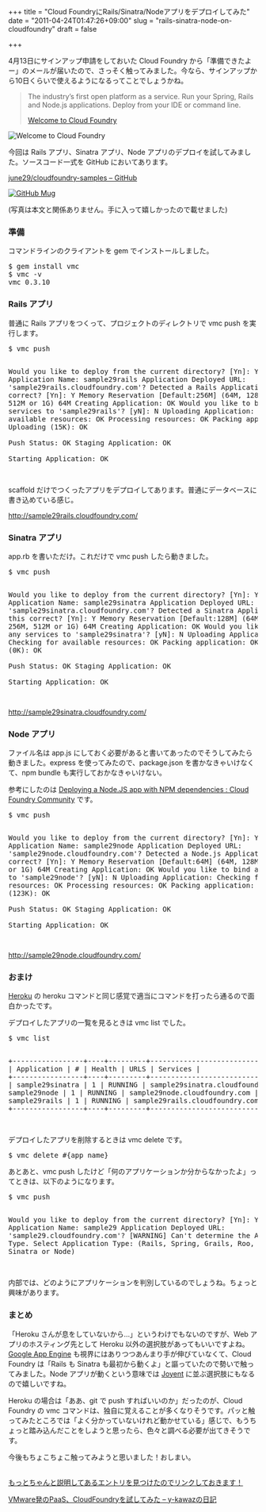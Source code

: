 +++
title = "Cloud FoundryにRails/Sinatra/Nodeアプリをデプロイしてみた"
date = "2011-04-24T01:47:26+09:00"
slug = "rails-sinatra-node-on-cloudfoundry"
draft = false

+++

<p>4月13日にサインアップ申請をしておいた Cloud Foundry から「準備できたよー」のメールが届いたので、さっそく触ってみました。今なら、サインアップから10日くらいで使えるようになるってことでしょうかね。</p>
<blockquote><p>
The industry’s first open platform as a service. Run your Spring, Rails and Node.js applications. Deploy from your IDE or command line.</p>
<p><a class="quote" href="http://cloudfoundry.com/" title="Welcome to Cloud Foundry">Welcome to Cloud Foundry</a>
</p></blockquote>
<p><img src="http://img.skitch.com/20110423-n4ykcgq31et1fxfu8pu94289d8.png" alt="Welcome to Cloud Foundry" /></p>
<p>今回は Rails アプリ、Sinatra アプリ、Node アプリのデプロイを試してみました。ソースコード一式を GitHub においてあります。</p>
<p><a href="https://github.com/june29/cloudfoundry-samples">june29/cloudfoundry-samples &#8211; GitHub</a></p>
<p><a href="http://www.flickr.com/photos/june29/5645541784/" title="GitHub Mug by june29, on Flickr"><img src="http://farm6.static.flickr.com/5110/5645541784_0c5b55de3d_z.jpg" alt="GitHub Mug"></a></p>
<p>(写真は本文と関係ありません。手に入って嬉しかったので載せました)</p>
<h3>準備</h3>
<p>コマンドラインのクライアントを gem でインストールしました。</p>
<pre>
$ gem install vmc
$ vmc -v
vmc 0.3.10
</pre>
<h3>Rails アプリ</h3>
<p>普通に Rails アプリをつくって、プロジェクトのディレクトリで vmc push を実行します。</p>
<pre>
$ vmc push

Would you like to deploy from the current directory? [Yn]: Y
Application Name: sample29rails
Application Deployed URL: 'sample29rails.cloudfoundry.com'?
Detected a Rails Application, is this correct? [Yn]: Y
Memory Reservation [Default:256M] (64M, 128M, 256M, 512M or 1G) 64M
Creating Application: OK
Would you like to bind any services to 'sample29rails'? [yN]: N
Uploading Application:
  Checking for available resources: OK
  Processing resources: OK
  Packing application: OK
  Uploading (15K): OK  
Push Status: OK
Staging Application: OK                                                        
Starting Application: OK

</pre>
<p>scaffold だけでつくったアプリをデプロイしてあります。普通にデータベースに書き込めている感じ。</p>
<p><a href="http://sample29rails.cloudfoundry.com/">http://sample29rails.cloudfoundry.com/</a></p>
<h3>Sinatra アプリ</h3>
<p>app.rb を書いただけ。これだけで vmc push したら動きました。</p>
<pre>
$ vmc push

Would you like to deploy from the current directory? [Yn]: Y
Application Name: sample29sinatra
Application Deployed URL: 'sample29sinatra.cloudfoundry.com'?
Detected a Sinatra Application, is this correct? [Yn]: Y
Memory Reservation [Default:128M] (64M, 128M, 256M, 512M or 1G) 64M
Creating Application: OK
Would you like to bind any services to 'sample29sinatra'? [yN]: N
Uploading Application:
  Checking for available resources: OK
  Packing application: OK
  Uploading (0K): OK  
Push Status: OK
Staging Application: OK                                                        
Starting Application: OK

</pre>
<p><a href="http://sample29sinatra.cloudfoundry.com/">http://sample29sinatra.cloudfoundry.com/</a></p>
<h3>Node アプリ</h3>
<p>ファイル名は app.js にしておく必要があると書いてあったのでそうしてみたら動きました。express を使ってみたので、package.json を書かなきゃいけなくて、npm bundle も実行しておかなきゃいけない。</p>
<p>参考にしたのは <a href="http://support.cloudfoundry.com/entries/505133-deploying-a-node-js-app-with-npm-dependencies">Deploying a Node.JS app with NPM dependencies : Cloud Foundry Community</a> です。</p>
<pre>
$ vmc push

Would you like to deploy from the current directory? [Yn]: Y
Application Name: sample29node
Application Deployed URL: 'sample29node.cloudfoundry.com'?
Detected a Node.js Application, is this correct? [Yn]: Y
Memory Reservation [Default:64M] (64M, 128M, 256M, 512M or 1G) 64M
Creating Application: OK
Would you like to bind any services to 'sample29node'? [yN]: N
Uploading Application:
  Checking for available resources: OK
  Processing resources: OK
  Packing application: OK
  Uploading (123K): OK  
Push Status: OK
Staging Application: OK                                                        
Starting Application: OK

</pre>
<p><a href="http://sample29node.cloudfoundry.com/">http://sample29node.cloudfoundry.com/</a></p>
<h3>おまけ</h3>
<p><a href="http://www.heroku.com/">Heroku</a> の heroku コマンドと同じ感覚で適当にコマンドを打ったら通るので面白かったです。</p>
<p>デプロイしたアプリの一覧を見るときは vmc list でした。</p>
<pre>
$ vmc list

+-----------------+----+---------+----------------------------------+----------+
| Application     | #  | Health  | URLS                             | Services |
+-----------------+----+---------+----------------------------------+----------+
| sample29sinatra | 1  | RUNNING | sample29sinatra.cloudfoundry.com |          |
| sample29node    | 1  | RUNNING | sample29node.cloudfoundry.com    |          |
| sample29rails   | 1  | RUNNING | sample29rails.cloudfoundry.com   |          |
+-----------------+----+---------+----------------------------------+----------+

</pre>
<p>デプロイしたアプリを削除するときは vmc delete です。</p>
<pre>
$ vmc delete #{app_name}
</pre>
<p>あとあと、vmc push したけど「何のアプリケーションか分からなかったよ」ってときは、以下のようになります。</p>
<pre>
$ vmc push

Would you like to deploy from the current directory? [Yn]: Y
Application Name: sample29
Application Deployed URL: 'sample29.cloudfoundry.com'?
[WARNING] Can't determine the Application Type.
Select Application Type: (Rails, Spring, Grails, Roo, JavaWeb, Sinatra or Node)

</pre>
<p>内部では、どのようにアプリケーションを判別しているのでしょうね。ちょっと興味があります。</p>
<h3>まとめ</h3>
<p>「Heroku さんが息をしていないから…」というわけでもないのですが、Web アプリのホスティング先として Heroku 以外の選択肢があってもいいですよね。<a href="http://code.google.com/intl/en/appengine/">Google App Engine</a> も視界にはありつつあんまり手が伸びていなくて、Cloud Foundry は「Rails も Sinatra も最初から動くよ」と謳っていたので勢いで触ってみました。Node アプリが動くという意味では <a href="http://www.joyent.com/">Joyent</a> に並ぶ選択肢にもなるので嬉しいですね。</p>
<p>Heroku の場合は「ああ、git で push すればいいのか」だったのが、Cloud Foundry の vmc コマンドは、独自に覚えることが多くなりそうです。パッと触ってみたところでは「よく分かっていないけれど動かせている」感じで、もうちょっと踏み込んだことをしようと思ったら、色々と調べる必要が出てきそうです。</p>
<p>今後もちょこちょこ触ってみようと思いました！おしまい。</p>
<p><ins datetime="2011-04-25T11:03:42+00:00"><br />
もっとちゃんと説明してあるエントリを見つけたのでリンクしておきます！</ins></p>
<p><a href="http://d.hatena.ne.jp/y-kawaz/20110425/1303708958">VMware発のPaaS、CloudFoundryを試してみた &#8211; y-kawazの日記</a></p>
